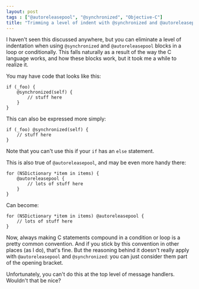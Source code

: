 ```yaml
---
layout: post
tags : ["@autoreleasepool", "@synchronized", "Objective-C"]
title: "Trimming a level of indent with @synchronized and @autoreleasepool"
---
```

I haven't seen this discussed anywhere, but you can eliminate a level of indentation when using `@synchronized` and `@autoreleasepool` blocks in a loop or conditionally. This falls naturally as a result of the way the C language works, and how these blocks work, but it took me a while to realize it.

You may have code that looks like this:

	if (_foo) {
		@synchronized(self) {
			// stuff here
		}
	}

This can also be expressed more simply:

	if (_foo) @synchronized(self) {
		// stuff here
	}

Note that you can't use this if your `if` has an `else` statement.

This is also true of `@autoreleasepool`, and may be even more handy there:

	for (NSDictionary *item in items) {
		@autoreleasepool {
			// lots of stuff here
		}
	}

Can become:

	for (NSDictionary *item in items) @autoreleasepool {
		// lots of stuff here
	}

Now, always making C statements compound in a condition or loop is a pretty common convention. And if you stick by this convention in other places (as I do), that's fine. But the reasoning behind it doesn't really apply with `@autoreleasepool` and `@synchronized`: you can just consider them part of the opening bracket.

Unfortunately, you can't do this at the top level of message handlers. Wouldn't that be nice?